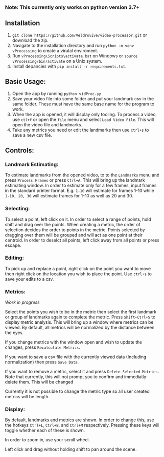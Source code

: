 ### Note: This currently only works on python version 3.7+

## Installation
1. `git clone https://github.com/Veldrovive/video-processor.git` or download the zip.
2. Navigate to the installation directory and run `python -m venv vProcessing` to create a virutal enviroment.
3. Run `vProcessing\Scripts\activate.bat` on Windows or `source vProcessing/bin/activate` on a Unix system.
4. Install depancies with `pip install -r requirements.txt`.


## Basic Usage:
1. Open the app by running `python vidProc.py`
2. Save your video file into some folder and put your landmark csv in the same folder. These must have the same base name for the program to work.
3. When the app is opened, it will display only tooling. To process a video, use `ctl+f` or open the `file` menu and select `Load Video File`. This will open the video file and landmarks.
4. Take any metrics you need or edit the landmarks then use `ctrl+s` to save a new csv file.

## Controls:
### Landmark Estimating:
To estimate landmarks from the opened video, to to the `Landmarks` menu and press `Process Frames` or press `Ctrl+A`. This will bring up the landmark estimating window. In order to estimate only for a few frames, input frames in the standard printer format. E.g. `1-10` will estimate for frames 1-10 while `1-10, 20, 30` will estimate frames for 1-10 as well as 20 and 30.
### Selecting:
To select a point, left click on it. In order to select a range of points, hold shift and drag over the points. When creating a metric, the order of selection decides the order to points in the metric. Points selected by dragging over them will be grouped and will act as one point at their centroid.
In order to deselct all points, left click away from all points or press escape.
### Editing:
To pick up and replace a point, right click on the point you want to move then right click on the location you wish to place the point. Use `ctrl+s` to save your edits to a csv.
### Metrics:
*Work in progress*

Select the points you wish to be in the metric then select the first landmark or group of landmarks again to complete the metric.
Press `Shift+Ctrl+S` to display metric analysis. This will bring up a window where metrics can be viewed.
By default, all metrics will be normalized by the distance between the eyes.

If you change metrics with the window open and wish to update the changes, press `Recalculate Metrics`.

If you want to save a csv file with the currently viewed data (Including normalization) then press `Save Data`.

If you want to remove a metric, select it and press `Delete Selected Metrics`.
Note that currently, this will not prompt you to confirm and immediatly delete them. This will be changed

Currently it is not possible to change the metric type so all user created metrics will be length.
### Display:
By default, landmarks and metrics are shown. In order to change this, use the hotkeys `Ctrl+L`, `Ctrl+B`, and `Ctrl+M` respectively. Pressing these keys will toggle whether each of these is shown.

In order to zoom in, use your scroll wheel.

Left click and drag without holding shift to pan around the scene.
